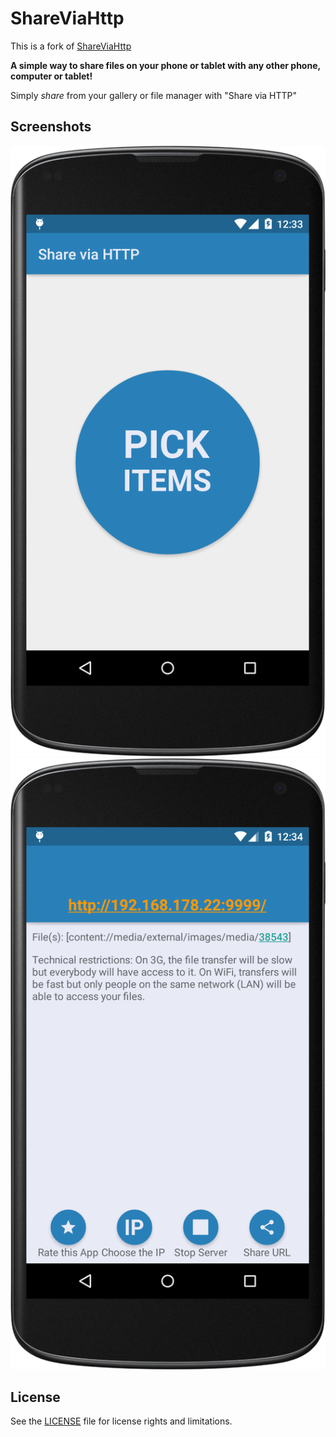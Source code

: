 # ShareViaHttp
This is a fork of <a href="https://github.com/marcosdiez/shareviahttp">ShareViaHttp</a>

**A simple way to share files on your phone or tablet with any other phone, computer or tablet!**

Simply *share* from your gallery or file manager with "Share via HTTP"

## Screenshots

![Screenshot 1](Screenshot_Main.png)  
![Screenshot 2](Screenshot_SentFile.png)

## License
See the [LICENSE](LICENSE.md) file for license rights and limitations.
